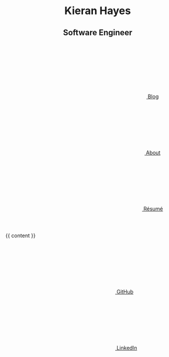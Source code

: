<!--
Hello there!

This website uses Jekyll and is hosted on GitHub pages as it only needs a simple hosting platform.
Other than the image icons I have hand created all the markup and styles for this website.
I like to ensure my work is not just visually clean, but that the source is well thought through and is simple and semantic as possible.

If you are interested in viewing the source for this site you can find it on my GitHub account at https://github.com/khayes
If you have any questions or suggestions please reach out to me at kieran@khayes.ie
-->

<!DOCTYPE html>
<html>
  <head>
    <meta charset="utf-8">
    <title>{% if page.title %} {{ page.title }} - {% endif %}Kieran Hayes</title>
    <meta http-equiv="Content-Security-Policy" content="block-all-mixed-content; default-src 'none'; img-src 'self'; style-src 'self';">
    <link rel="stylesheet" href="/assets/css/style.css" />
  </head>
  <body>
    <header id="header">
      <hgroup>
        <h1>Kieran Hayes</h1>
        <h2 class="subtitle">Software Engineer</h2>
      </hgroup>
      <nav class="icons">
      <a href="/blog/">
          <svg><use xlink:href="{{ '/assets/icons.svg#blog' | relative_url }}"></use></svg> Blog
        </a>
        <a href="/about/">
          <svg><use xlink:href="{{ '/assets/icons.svg#about' | relative_url }}"></use></svg> About
        </a>
        <a href="/resume/">
          <svg><use xlink:href="{{ '/assets/icons.svg#resume' | relative_url }}"></use></svg> Résumé
        </a>
      </nav>
    </header>
    <main id="content">{{ content }}</main>
    <footer id="footer">
      <nav class="icons">
        <a href="https://github.com/khayes/" title="GitHub" target="_blank">
          <svg><use xlink:href="{{ '/assets/icons.svg#github' | relative_url }}"></use></svg> GitHub
        </a>
        <a href="https://www.linkedin.com/in/kieran-hayes/" title="LinkedIn" target="_blank">
          <svg><use xlink:href="{{ '/assets/icons.svg#linkedin' | relative_url }}"></use></svg> LinkedIn
        </a>
      </nav>
    </footer>
  </body>
</html>